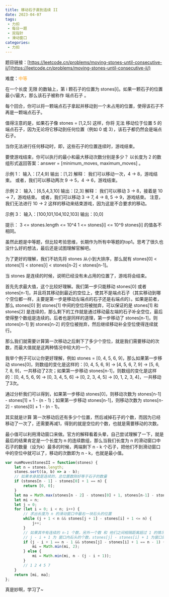 ```yaml
---
title: 移动石子直到连续 II
date: 2023-04-07
tags:
 - 力扣
 - 每日一题
 - 双指针
 - 滑动窗口
categories: 
 - 力扣
---
```


题目链接：[https://leetcode.cn/problems/moving-stones-until-consecutive-ii/](https://leetcode.cn/problems/moving-stones-until-consecutive-ii/)

难度：<font color="#FFA119">中等</font>

在一个长度 无限 的数轴上，第 i 颗石子的位置为 stones[i]。如果一颗石子的位置最小/最大，那么该石子被称作 端点石子 。

每个回合，你可以将一颗端点石子拿起并移动到一个未占用的位置，使得该石子不再是一颗端点石子。

值得注意的是，如果石子像 stones = [1,2,5] 这样，你将 无法 移动位于位置 5 的端点石子，因为无论将它移动到任何位置（例如 0 或 3），该石子都仍然会是端点石子。

当你无法进行任何移动时，即，这些石子的位置连续时，游戏结束。

要使游戏结束，你可以执行的最小和最大移动次数分别是多少？ 以长度为 2 的数组形式返回答案：answer = [minimum_moves, maximum_moves] 。

示例 1：
输入：[7,4,9]
输出：[1,2]
解释：
我们可以移动一次，4 -> 8，游戏结束。
或者，我们可以移动两次 9 -> 5，4 -> 6，游戏结束。

示例 2：
输入：[6,5,4,3,10]
输出：[2,3]
解释：
我们可以移动 3 -> 8，接着是 10 -> 7，游戏结束。
或者，我们可以移动 3 -> 7, 4 -> 8, 5 -> 9，游戏结束。
注意，我们无法进行 10 -> 2 这样的移动来结束游戏，因为这是不合要求的移动。

示例 3：
输入：[100,101,104,102,103]
输出：[0,0]

提示：
3 <= stones.length <= 10^4
1 <= stones[i] <= 10^9
stones[i] 的值各不相同。

虽然此题是中等题，但比较考验思维，长期作为所有中等题的top1。思考了很久也没什么好的想法，最后还是试图理解官解吧。

为了更好的理解，我们不妨先将 stones 从小到大排序，那么就有 stones[0] < stones[1] < stones[i] < stones[n-2] < stones[n-1]。

当 stones 是连续的时候，说明已经没有未占用的位置了，游戏将会结束。

首先先求最大值，这个比较好理解。我们第一步只能移动 stones[0] 或者 stones[n-1]，并且将其移动到最近的空位上，使其不是端点石子（其实移动到哪个空位都一样，主要是第一步是移动左端点的石子还是右端点的）。如果是前者，那么 stones[0] 到 stones[1] 中间的空位将被抛弃，可以保证的是 stones[1] 和 stones[2] 是连续的，那么剩下的工作就是通过移动最左端的石子补全空位，最后使得整个数组是连续的。后者也是同样的道理，第一步移动了 stones[n-1]，则 stones[n-1] 到 stones[n-2] 的空位被抛弃，然后继续移动补全空位使得连续就行。

那么我们就需要计算第一次移动之后剩下了多少个空位，就是我们需要移动的次数，而最大值就是这两种情况中较大的一个。

我举个例子可以让你更好理解，例如 stones = [0, 4, 5, 6, 9]，那么如果第一步移动 stones[0]，则数组的变化是这样的：[0, 4, 5, 6, 9] -> [4, 5, 6, 7, 9] -> [5, 6, 7, 8, 9]，一共移动了2次；如果第一步移动 stones[n-1]，则数组的变化是这样的：[0, 4, 5, 6, 9] -> [0, 3, 4, 5, 6] -> [0, 2, 3, 4, 5] -> [0, 1, 2, 3, 4]，一共移动了3次。

通过分析我们可以得到，如果第一步移动 stones[0]，则移动次数为 stones[n-1] - stones[1] + 1 - (n - 1)；如果第一步移动 stones[n-1]，则移动次数为 stones[n-2] - stones[0] + 1 - (n - 1)。

其实就是计算 第一次移动后还有多少个位置，然后减掉石子的个数，而因为已经移动了一次了，还需要再减1，得到的就是空位的个数，也就是需要移动的次数。

最小值可以利用滑动窗口来做。官方的解释看着头晕，自己尝试理解了一下，就是最后的结果肯定是一个长度为 n 的连续数组，那么当我们长度为 n 的滑动窗口中石子的数量（设为k）最多的时候，两端剩下 n - k 个石子，把他们不到滑动窗口中的空位中就可以了，移动的次数即为 n - k，也就是最小值。

```js
var numMovesStonesII = function(stones) {
    let n = stones.length;
    stones.sort((a, b) => a - b);
    // 如果本身就是连续的，总位置数刚好等于石子的数量
    if (stones[n - 1] - stones[0] + 1 == n) {
        return [0, 0];
    }
    let ma = Math.max(stones[n - 2] - stones[0] + 1, stones[n-1] - stones[1] + 1) - (n - 1);
    let mi = n;
    let j = 0;
    for (let i = 0; i < n; i++) {
        // 求出长度为 n 的滑动窗口中最右一块石头的位置
        while (j + 1 < n && stones[j + 1] - stones[i] + 1 <= n) {
            j++;
        }
        // 如果其中有连续的 n-1 个数，另外一个数 和 他们之间相隔距离超过 1 的情况， 这种情况滑动窗口一定在最左边或者最右边，且长度只有 n - 1。例如 1 2 3 4 8，那么我们只需要把 1 移动到 6，再把 8 移动到 5 就可以了，两步完成。
        // j - i + 1 为 窗口内石头的个数，stones[j] - stones[i] + 1 为窗口的长度
        if (j - i + 1 == n - 1 && stones[j] - stones[i] + 1 == n - 1) {
            mi = Math.min(mi, 2);
        } else {
            mi = Math.min(mi, n - (j - i + 1));
        }
        // 1 2 4 5 7
    }
    return [mi, ma];
};
```
真是妙啊，学习了~